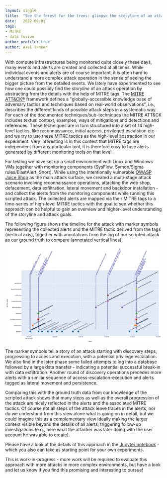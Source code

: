 ```yaml
---
layout: single
title:  "See the forest for the trees: glimpse the storyline of an attack using MITRE tags"
date:   2022-02-01
tags:
- MITRE
- data fusion
author_profile: true
author: Axel Tanner
---
```


With compute infrastructures being monitored quite closely these days, many events and alerts are created and collected at all times. While individual events and alerts are of course important, it is often hard to understand a more complex attack operation in the sense of seeing the bigger picture from the detailed events.
We lately have experimented to see how one could possibly find the _storyline_ of an attack operation by abstracting from the details with the help of MITRE tags.
The [MITRE ATT&CK®](https://attack.mitre.org/) framework defines a "globally-accessible knowledge base of adversary tactics and techniques based on real-world observations", i.e., describes the different kinds of possible attack steps in a systematic way.
For each of the documented techniques/sub-techniques the MITRE ATT&CK includes textual context, examples, ways of mitigations and detections and references.
These techniques are in turn structured into a set of 14 high-level tactics, like reconnaissance, initial access, privileged escalation etc - and we try to use these MITRE tactics as the high-level abstraction in our experiment.
Very interesting is in this context that MITRE tags are independent from any particular tool, it is therefore easy to fuse alerts generated by different monitoring tools on that level.

For testing we have set up a small environment with Linux and Windows VMs together with monitoring components (SysFlow, Symon/Sigma rules/ElastAlert, Snort). While using the intentionally vulnerable [OWASP Juice Shop](https://owasp.org/www-project-juice-shop) as the main attack surface, we created a multi-stage attack scenario involving reconnaissance operations, attacking the web shop, defacement, data exfiltration, lateral movement and backdoor installation - and collect the alerts from the monitoring components while running this scripted attack.
The collected alerts are mapped via their MITRE tags to a time-series of high-level MITRE tactics with the goal to see whether this approach can be helpful to gain an overview and higher-level understanding of the storyline and attack goals.

The following figure shows the timeline for the attack with marker symbols representing the collected alerts and the MITRE tactic derived from the tags (vertical axis), together with annotations from the log of our scripted attack as our ground truth to compare (annotated vertical lines).

<a href="/assets/images/mitre-tag-timeline.png"><img src="/assets/images/mitre-tag-timeline.png"/></a>

The marker symbols tell a story of an attack starting with discovery steps, progressing to access and execution, with a potential privilege escalation. We also find in the later phase some failed attempts to log into a database followed by a large data transfer - indicating a potential successful break-in with data exfiltration. Another round of discovery operations precedes more alerts with a similar sequence of access-escalation-execution and alerts tagged as lateral movement and persistence.

Comparing this with the ground truth data from our knowledge of the scripted attack shows that many steps as well as the overall progression of the attack are nicely reflected in the alerts and the associated MITRE tactics. Of course not all steps of the attack leave traces in the alerts, nor do we understand from this view alone what is going on in detail, but we could imagine this as a complementary view ideally making the larger context visible beyond the details of all alerts, triggering follow-up investigations (e.g., here what the attacker was later doing with the user account he was able to create).

Please have a look at the details of this approach in the [Jupyter notebook](https://github.com/sysflow-telemetry/sf-apis/blob/master/pynb/mitre-tag-timeline.ipynb) - which you also can take as starting point for your own experiments.

This is work-in-progress - more work will be required to evaluate this approach with more attacks in more complex environments, but have a look and let us know if you find this promising and interesting to pursue!
